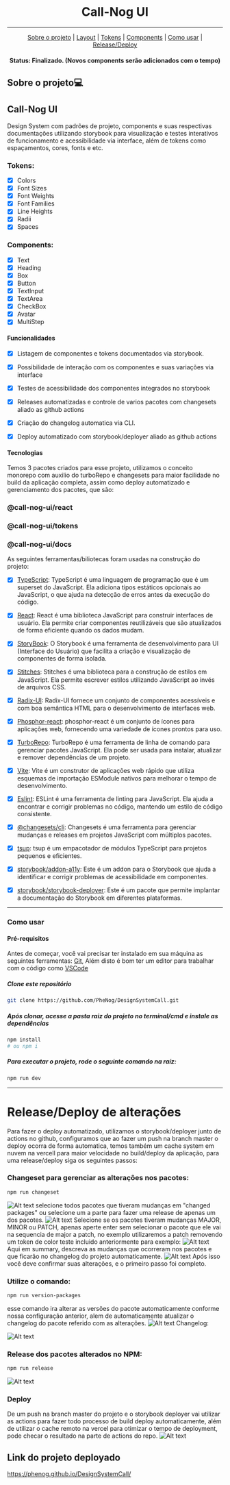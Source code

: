 <h1 align="center">Call-Nog UI</h1>

---

<p align="center">
 <a href="#sobre-o-projeto">Sobre o projeto</a> |
 <a href="#layout">Layout</a> | 
 <a href="#tokens">Tokens</a> |  
 <a href="#components">Components</a> |  
 <a href="#como-usar">Como usar</a>  |  
 <a href="#release-e-deploy">Release/Deploy</a> 
</p>

<h4 align="center">
   Status: Finalizado. (Novos components serão adicionados com o tempo)
</h4>

## Sobre o projeto💻
## Call-Nog UI
Design System com padrões de projeto, components e suas respectivas documentações utilizando storybook para visualização e testes interativos de funcionamento e acessibilidade via interface, além de tokens como espaçamentos, cores, fonts  e etc.
### Tokens:
- [x] Colors
- [x] Font Sizes
- [x] Font Weights
- [x] Font Families
- [x] Line Heights
- [x] Radii
- [x] Spaces
### Components:
- [x] Text
- [x] Heading
- [x] Box
- [x] Button
- [x] TextInput
- [x] TextArea
- [x] CheckBox
- [x] Avatar
- [x] MultiStep

#### Funcionalidades

- [X] Listagem de componentes e tokens documentados via storybook.

- [X] Possibilidade de interação com os componentes e suas variações via interface

- [X] Testes de acessibilidade dos componentes integrados no storybook

- [X] Releases automatizadas e controle de varios pacotes com changesets aliado as github actions

- [X] Criação do changelog automatica via CLI.

- [X] Deploy automatizado com storybook/deployer aliado as github actions

#### Tecnologias

Temos 3 pacotes criados para esse projeto, utilizamos o conceito monorepo com auxilio do turboRepo e changesets para maior facilidade no build da aplicação completa, assim como deploy automatizado e gerenciamento dos pacotes, que são:
### @call-nog-ui/react
### @call-nog-ui/tokens
### @call-nog-ui/docs

As seguintes ferramentas/biliotecas foram usadas na construção do projeto:

- [x] [TypeScript](https://www.typescriptlang.org/): TypeScript é uma linguagem de programação que é um superset do JavaScript. Ela adiciona tipos estáticos opcionais ao JavaScript, o que ajuda na detecção de erros antes da execução do código.

- [x] [React](https://reactjs.org/): React é uma biblioteca JavaScript para construir interfaces de usuário. Ela permite criar componentes reutilizáveis que são atualizados de forma eficiente quando os dados mudam.

- [x] [StoryBook](https://storybook.js.org/): O Storybook é uma ferramenta de desenvolvimento para UI (Interface do Usuário) que facilita a criação e visualização de componentes de forma isolada.

- [x] [Stitches](https://stitches.dev/): Stitches é uma biblioteca para a construção de estilos em JavaScript. Ela permite escrever estilos utilizando JavaScript ao invés de arquivos CSS.

- [x] [Radix-UI](https://www.radix-ui.com/): Radix-UI fornece um conjunto de componentes acessíveis e com boa semântica HTML para o desenvolvimento de interfaces web.

- [x] [Phosphor-react](https://www.npmjs.com/package/phosphor-react): phosphor-react é um conjunto de ícones para aplicações web, fornecendo uma variedade de ícones prontos para uso.

- [x] [TurboRepo](https://www.npmjs.com/package/turbo): TurboRepo é uma ferramenta de linha de comando para gerenciar pacotes JavaScript. Ela pode ser usada para instalar, atualizar e remover dependências de um projeto.

- [x] [Vite](https://vitejs.dev/): Vite é um construtor de aplicações web rápido que utiliza esquemas de importação ESModule nativos para melhorar o tempo de desenvolvimento.

- [x] [Eslint](https://eslint.org/): ESLint é uma ferramenta de linting para JavaScript. Ela ajuda a encontrar e corrigir problemas no código, mantendo um estilo de código consistente.

- [x] [@changesets/cli](https://www.npmjs.com/package/@changesets/cli): Changesets é uma ferramenta para gerenciar mudanças e releases em projetos JavaScript com múltiplos pacotes.

- [x] [tsup](https://www.npmjs.com/package/tsup): tsup é um empacotador de módulos TypeScript para projetos pequenos e eficientes.

- [x] [storybook/addon-a11y](https://storybook.js.org/addons/@storybook/addon-a11y): Este é um addon para o Storybook que ajuda a identificar e corrigir problemas de acessibilidade em componentes.

- [x] [storybook/storybook-deployer](https://www.npmjs.com/package/@storybook/storybook-deployer): Este é um pacote que permite implantar a documentação do Storybook em diferentes plataformas.


___

### Como usar
#### Pré-requisitos

Antes de começar, você vai precisar ter instalado em sua máquina as seguintes ferramentas:
[Git](https://git-scm.com),  Além disto é bom ter um editor para trabalhar com o código como [VSCode](https://code.visualstudio.com/)

##### Clone este repositório
```bash
git clone https://github.com/PheNog/DesignSystemCall.git
```
##### Após clonar, acesse a pasta raiz do projeto no terminal/cmd e instale as dependências
```bash
npm install
# ou npm i
```

##### Para executar o projeto, rode o seguinte comando na raíz:
```bash
npm run dev
```
___


# Release/Deploy de alterações

Para fazer o deploy automatizado, utilizamos o storybook/deployer junto de actions no github, configuramos que ao fazer um push na branch master o deploy ocorra de forma automatica, temos também um cache system em nuvem na vercell para maior velocidade no build/deploy da aplicação, para uma release/deploy siga os seguintes passos:

### Changeset para gerenciar as alterações nos pacotes:
```bash
npm run changeset
```
![Alt text](image.png)
selecione todos pacotes que tiveram mudanças em "changed packages" ou selecione um a parte para fazer uma release de apenas um dos pacotes. 
![Alt text](image-1.png)
Selecione se os pacotes tiveram mudanças MAJOR, MINOR ou PATCH, apenas aperte enter sem selecionar o pacote que ele vai na sequencia de major a patch, no exemplo utilizaremos a patch removendo um token de color teste incluido anteriormente para exemplo:
![Alt text](image-2.png)
Aqui em summary, descreva as mudanças que ocorreram nos pacotes e que ficarão no changelog do projeto automaticamente.
![Alt text](image-3.png)
Após isso você deve confirmar suas alterações, e o primeiro passo foi completo.

### Utilize o comando:
```bash
npm run version-packages
```
esse comando ira alterar as versões do pacote automaticamente conforme nossa configuração anterior, alem de automaticamente atualizar o changelog do pacote referido com as alterações.
![Alt text](image-4.png)
Changelog:

![Alt text](image-5.png)

### Release dos pacotes alterados no NPM:
```bash
npm run release
```
![Alt text](image-6.png)

### Deploy

De um push na branch master do projeto e o storybook deployer vai utilizar as actions para fazer todo processo de build deploy automaticamente, além de utilizar o cache remoto na vercel para otimizar o tempo de deployment, pode checar o resultado na parte de actions do repo.
![Alt text](image-7.png)


## Link do projeto deployado
https://phenog.github.io/DesignSystemCall/
